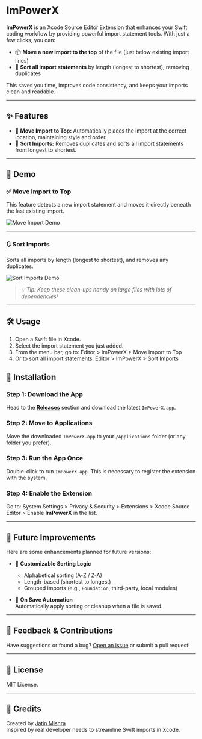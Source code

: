 # ImPowerX

**ImPowerX** is an Xcode Source Editor Extension that enhances your Swift coding workflow by providing powerful import statement tools. With just a few clicks, you can:

- 📦 **Move a new import to the top** of the file (just below existing import lines)
- 🧹 **Sort all import statements** by length (longest to shortest), removing duplicates

This saves you time, improves code consistency, and keeps your imports clean and readable.

---

## ✨ Features

- 📌 **Move Import to Top:** Automatically places the import at the correct location, maintaining style and order.
- 🔡 **Sort Imports:** Removes duplicates and sorts all import statements from longest to shortest.

---

## 🎥 Demo

### ✅ Move Import to Top

This feature detects a new import statement and moves it directly beneath the last existing import.

![Move Import Demo](https://github.com/user-attachments/assets/478672cf-3415-495d-b077-8c5a7132dcad)


---

### 🔃 Sort Imports

Sorts all imports by length (longest to shortest), and removes any duplicates.

![Sort Imports Demo](https://github.com/user-attachments/assets/60a37dd5-f973-458a-813e-ad3837ca612a)

> _💡 Tip: Keep these clean-ups handy on large files with lots of dependencies!_

---

## 🛠 Usage

1. Open a Swift file in Xcode.
2. Select the import statement you just added.
3. From the menu bar, go to: Editor > ImPowerX > Move Import to Top
4. Or to sort all import statements: Editor > ImPowerX > Sort Imports

## 🚀 Installation

### Step 1: Download the App

Head to the [**Releases**](https://github.com/jatinmishra/ImPower/releases) section and download the latest `ImPowerX.app`.

### Step 2: Move to Applications

Move the downloaded `ImPowerX.app` to your `/Applications` folder (or any folder you prefer).

### Step 3: Run the App Once

Double-click to run `ImPowerX.app`. This is necessary to register the extension with the system.

### Step 4: Enable the Extension

Go to: System Settings > Privacy & Security > Extensions > Xcode Source Editor > Enable **ImPowerX** in the list.

---

## 🔮 Future Improvements

Here are some enhancements planned for future versions:

- 🧭 **Customizable Sorting Logic**  
  - Alphabetical sorting (A-Z / Z-A)
  - Length-based (shortest to longest)
  - Grouped imports (e.g., `Foundation`, third-party, local modules)

- 🚦 **On Save Automation**  
Automatically apply sorting or cleanup when a file is saved.


---

## 💬 Feedback & Contributions

Have suggestions or found a bug? [Open an issue](https://github.com/jatinmishra/impower/issues) or submit a pull request!

---

## 📄 License

MIT License.

---

## 🙌 Credits

Created by [Jatin Mishra](https://github.com/jatinmishra)  
Inspired by real developer needs to streamline Swift imports in Xcode.

